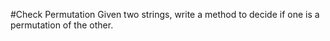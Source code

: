 #Check Permutation 
Given two strings, write a method to decide if one is a permutation 
of the other. 